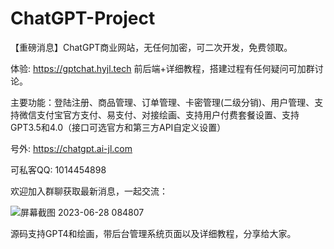 # ChatGPT-Project
【重磅消息】ChatGPT商业网站，无任何加密，可二次开发，免费领取。

体验: https://gptchat.hyjl.tech  前后端+详细教程，搭建过程有任何疑问可加群讨论。

主要功能：登陆注册、商品管理、订单管理、卡密管理(二级分销)、用户管理、支持微信支付宝官方支付、易支付、对接绘画、支持用户付费套餐设置、支持GPT3.5和4.0（接口可选官方和第三方API自定义设置）

号外: https://chatgpt.ai-jl.com

可私客QQ: 1014454898

欢迎加入群聊获取最新消息，一起交流：

![屏幕截图 2023-06-28 084807](https://github.com/ahaiyun/ChatGPT-Project/assets/105539354/69fcf509-2437-47b5-9913-0c549fc8b32a)


源码支持GPT4和绘画，带后台管理系统页面以及详细教程，分享给大家。




